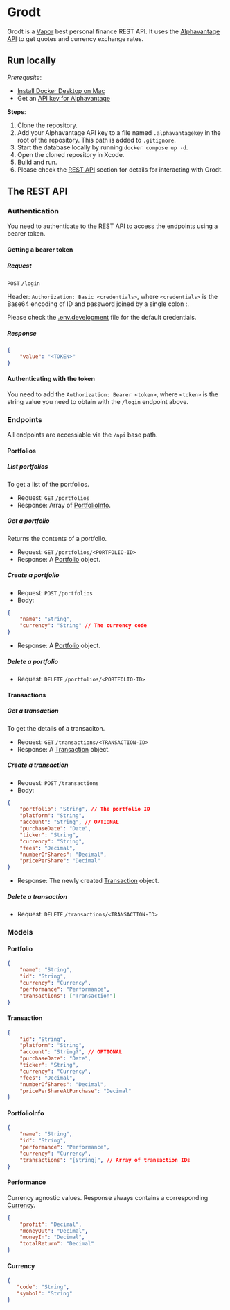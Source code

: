# Grodt

Grodt is a [Vapor](https://github.com/vapor/vapor) best personal finance REST API. It uses the [Alphavantage API](https://www.alphavantage.co/) to get quotes and currency exchange rates.

## Run locally

*Prerequsite*:

- [Install Docker Desktop on Mac](https://docs.docker.com/desktop/install/mac-install/)
- Get an [API key for Alphavantage](https://www.alphavantage.co/support/#api-key)

**Steps**:

1. Clone the repository.
1. Add your Alphavantage API key to a file named `.alphavantagekey` in the root of the repository. This path is added to `.gitignore`.
1. Start the database locally by running `docker compose up -d`.
1. Open the cloned repository in Xcode.
1. Build and run.
1. Please check the [REST API](#the-rest-api) section for details for interacting with Grodt.

## The REST API

### Authentication

You need to authenticate to the REST API to access the endpoints using a bearer token.

#### Getting a bearer token

##### Request

`POST` `/login`

Header: `Authorization: Basic <credentials>`, where `<credentials>` is the Base64 encoding of ID and password joined by a single colon :.

Please check the [.env.development](/.env.development) file for the default credentials.

##### Response

```json
{
    "value": "<TOKEN>"
}
```

#### Authenticating with the token

You need to add the `Authorization: Bearer <token>`, where `<token>` is the string value you need to obtain with the `/login` endpoint above.

### Endpoints

All endpoints are accessiable via the `/api` base path.

#### Portfolios

##### List portfolios

To get a list of the portfolios.

- Request: `GET` `/portfolios`
- Response: Array of [PortfolioInfo](#portfolioinfo).

##### Get a portfolio

Returns the contents of a portfolio.

- Request: `GET` `/portfolios/<PORTFOLIO-ID>`
- Response: A [Portfolio](#portfolio) object.

##### Create a portfolio

- Request: `POST` `/portfolios`
- Body:

```json
{
    "name": "String",
    "currency": "String" // The currency code
}
```

- Response: A [Portfolio](#portfolio) object.

##### Delete a portfolio

- Request: `DELETE` `/portfolios/<PORTFOLIO-ID>`

#### Transactions

##### Get a transaction

To get the details of a transaciton.

- Request: `GET` `/transactions/<TRANSACTION-ID>`
- Response: A [Transaction](#transaction) object.

##### Create a transaction

- Request: `POST` `/transactions`
- Body:

```json
{
    "portfolio": "String", // The portfolio ID
    "platform": "String",
    "account": "String", // OPTIONAL
    "purchaseDate": "Date",
    "ticker": "String",
    "currency": "String",
    "fees": "Decimal",
    "numberOfShares": "Decimal",
    "pricePerShare": "Decimal"
}
```

- Response: The newly created [Transaction](#transaction) object.

##### Delete a transaction

- Request: `DELETE` `/transactions/<TRANSACTION-ID>`

### Models

#### Portfolio

```json
{
    "name": "String",
    "id": "String",
    "currency": "Currency",
    "performance": "Performance",
    "transactions": ["Transaction"]
}
```

#### Transaction

```json
{
    "id": "String",
    "platform": "String", 
    "account": "String?", // OPTIONAL
    "purchaseDate": "Date",
    "ticker": "String",
    "currency": "Currency",
    "fees": "Decimal",
    "numberOfShares": "Decimal",
    "pricePerShareAtPurchase": "Decimal"
}
```

#### PortfolioInfo

```json
{
    "name": "String",
    "id": "String",
    "performance": "Performance",
    "currency": "Currency",
    "transactions": "[String]", // Array of transaction IDs
}
```

#### Performance

Currency agnostic values. Response always contains a corresponding [Currency](#currency).

```json
{
    "profit": "Decimal",
    "moneyOut": "Decimal",
    "moneyIn": "Decimal",
    "totalReturn": "Decimal"
}
```

#### Currency

```json
{
   "code": "String",
   "symbol": "String"
}
```
